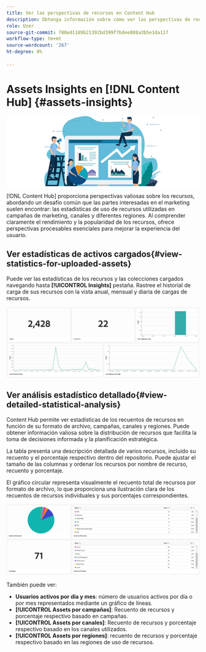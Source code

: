 ```yaml
---
title: Ver las perspectivas de recursos en Content Hub
description: Obtenga información sobre cómo ver las perspectivas de recursos en [!DNL Content Hub]
role: User
source-git-commit: 788ed1189b21392bd399f7bdee888a3b5e1da117
workflow-type: tm+mt
source-wordcount: '267'
ht-degree: 0%

---
```


# Assets Insights en [!DNL Content Hub] {#assets-insights}

![Datos de Assets](assets/asset-insights-banner.jpg)

[!DNL Content Hub] proporciona perspectivas valiosas sobre los recursos, abordando un desafío común que las partes interesadas en el marketing suelen encontrar: las estadísticas de uso de recursos utilizadas en campañas de marketing, canales y diferentes regiones. Al comprender claramente el rendimiento y la popularidad de los recursos, ofrece perspectivas procesables esenciales para mejorar la experiencia del usuario.

## Ver estadísticas de activos cargados{#view-statistics-for-uploaded-assets}

Puede ver las estadísticas de los recursos y las colecciones cargados navegando hasta **[!UICONTROL Insights]** pestaña. Rastree el historial de carga de sus recursos con la vista anual, mensual y diaria de cargas de recursos.

![Cargar estadísticas de activos](assets/assets-insights.jpg)

<!-- You can track the upload history of your assets over the past 30 days or gain a more comprehensive view with data spanning the last 12 months. This feature enables you to evaluate the upload count of assets.  -->

<!-- Go to the **[!UICONTROL [!DNL Insights]]** tab.

2. Select the desired time frame to view the statistics; you can opt for either last 30 days or last 12 months.

Data for the selected time frame is displayed, including the upload count for the specified duration. -->

## Ver análisis estadístico detallado{#view-detailed-statistical-analysis}

Content Hub permite ver estadísticas de los recuentos de recursos en función de su formato de archivo, campañas, canales y regiones. Puede obtener información valiosa sobre la distribución de recursos que facilita la toma de decisiones informada y la planificación estratégica.

La tabla presenta una descripción detallada de varios recursos, incluido su recuento y el porcentaje respectivo dentro del repositorio. Puede ajustar el tamaño de las columnas y ordenar los recursos por nombre de recurso, recuento y porcentaje.

El gráfico circular representa visualmente el recuento total de recursos por formato de archivo, lo que proporciona una ilustración clara de los recuentos de recursos individuales y sus porcentajes correspondientes.

![Estadísticas de recuento de recursos por tipo de recurso](assets/insights-categorial-view.jpg)

También puede ver:

* **Usuarios activos por día y mes**: número de usuarios activos por día o por mes representados mediante un gráfico de líneas.
* **[!UICONTROL Assets por campañas]**: Recuento de recursos y porcentaje respectivo basado en campañas.
* **[!UICONTROL Assets por canales]**: Recuento de recursos y porcentaje respectivo basado en los canales utilizados.
* **[!UICONTROL Assets por regiones]**: recuento de recursos y porcentaje respectivo basado en las regiones de uso de recursos.

